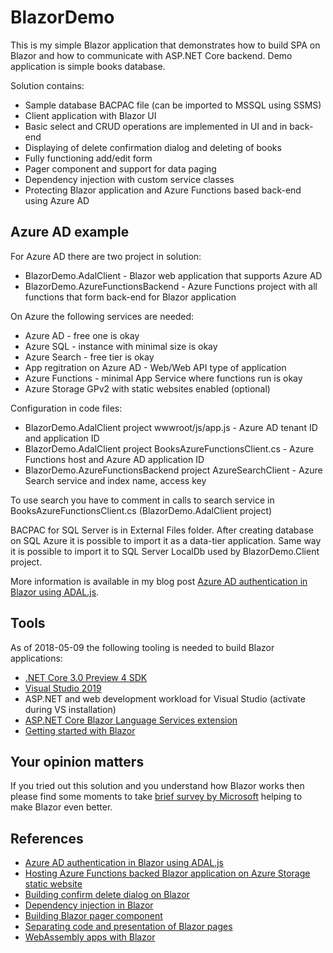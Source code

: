 # BlazorDemo

This is my simple Blazor application that demonstrates how to build SPA on Blazor and how to communicate with ASP.NET Core backend. 
Demo application is simple books database. 

Solution contains:

* Sample database BACPAC file (can be imported to MSSQL using SSMS)
* Client application with Blazor UI
* Basic select and CRUD operations are implemented in UI and in back-end
* Displaying of delete confirmation dialog and deleting of books
* Fully functioning add/edit form
* Pager component and support for data paging
* Dependency injection with custom service classes
* Protecting Blazor application and Azure Functions based back-end using Azure AD

## Azure AD example

For Azure AD there are two project in solution:

* BlazorDemo.AdalClient - Blazor web application that supports Azure AD
* BlazorDemo.AzureFunctionsBackend - Azure Functions project with all functions that form back-end for Blazor application

On Azure the following services are needed:

* Azure AD - free one is okay
* Azure SQL - instance with minimal size is okay
* Azure Search - free tier is okay
* App regitration on Azure AD - Web/Web API type of application
* Azure Functions - minimal App Service where functions run is okay
* Azure Storage GPv2 with static websites enabled (optional)

Configuration in code files:

* BlazorDemo.AdalClient project wwwroot/js/app.js - Azure AD tenant ID and application ID
* BlazorDemo.AdalClient project BooksAzureFunctionsClient.cs - Azure Functions host and Azure AD application ID
* BlazorDemo.AzureFunctionsBackend project AzureSearchClient - Azure Search service and index name, access key

To use search you have to comment in calls to search service in BooksAzureFunctionsClient.cs (BlazorDemo.AdalClient project)

BACPAC for SQL Server is in External Files folder. After creating database on SQL Azure it is possible to import it as a data-tier application. Same way it is possible to import it to SQL Server LocalDb used by BlazorDemo.Client project.

More information is available in my blog post [Azure AD authentication in Blazor using ADAL.js](https://gunnarpeipman.com/aspnet/blazor-azure-ad-adal/).

## Tools

As of 2018-05-09 the following tooling is needed to build Blazor applications:

* [.NET Core 3.0 Preview 4 SDK](https://www.microsoft.com/net/download/thank-you/dotnet-sdk-2.1.301-windows-x86-installer)
* [Visual Studio 2019](https://www.visualstudio.com/vs/)
* ASP.NET and web development workload for Visual Studio (activate during VS installation)
* [ASP.NET Core Blazor Language Services extension](https://go.microsoft.com/fwlink/?linkid=870389)
* [Getting started with Blazor](http://gunnarpeipman.com/2018/04/blazor-preview/)

## Your opinion matters

If you tried out this solution and you understand how Blazor works then please find some moments to 
take [brief survey by Microsoft](https://go.microsoft.com/fwlink/?linkid=873042) helping to make Blazor 
even better.

## References

* [Azure AD authentication in Blazor using ADAL.js](https://gunnarpeipman.com/aspnet/blazor-azure-ad-adal/)
* [Hosting Azure Functions backed Blazor application on Azure Storage static website](https://gunnarpeipman.com/azure/blazor-azure-function-static-website/)
* [Building confirm delete dialog on Blazor](https://gunnarpeipman.com/aspnet/blazor-confirm-delete-dialog/)
* [Dependency injection in Blazor](https://gunnarpeipman.com/aspnet/blazor-dependency-injection/)
* [Building Blazor pager component](https://gunnarpeipman.com/aspnet/blazor-pager-component/)
* [Separating code and presentation of Blazor pages](https://gunnarpeipman.com/aspnet/blazor-code-behind/)
* [WebAssembly apps with Blazor](https://gunnarpeipman.com/aspnet/blazor-preview/)
